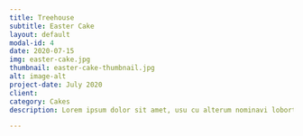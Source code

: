 ```yaml
---
title: Treehouse
subtitle: Easter Cake
layout: default
modal-id: 4
date: 2020-07-15
img: easter-cake.jpg
thumbnail: easter-cake-thumbnail.jpg
alt: image-alt
project-date: July 2020
client:
category: Cakes
description: Lorem ipsum dolor sit amet, usu cu alterum nominavi lobortis. At duo novum diceret. Tantas apeirian vix et, usu sanctus postulant inciderint ut, populo diceret necessitatibus in vim. Cu eum dicam feugiat noluisse.

---
```

